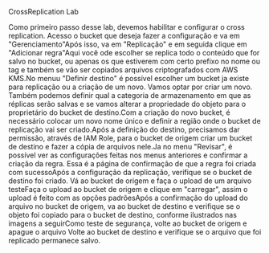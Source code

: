 CrossReplication Lab

Como primeiro passo desse lab, devemos habilitar e configurar o cross replication.
Acesso o bucket que deseja fazer a configuração e va em "Gerenciamento"Após isso, va em "Replicação" e em seguida clique em "Adicionar regra"Aqui você ode escolher se replica todo o conteúdo que for salvo no bucket, ou apenas os que estiverem com certo prefixo no nome ou tag e também se vão ser copiados arquivos criptografados com AWS KMS.No menuu "Definir destino" é possível escolher um bucket ja existe para replicação ou a criação de um novo. Vamos optar por criar um novo.
Também podemos definir qual a categoria de armazenamento em que as réplicas serão salvas e se vamos alterar a propriedade do objeto para o proprietário do bucket de destino.Com a criação do novo bucket, é necessário colocar um novo nome único e definir a região onde o bucket de replicação vai ser criado.Após a definição do destino, precisamos dar permissão, através de IAM Role, para o bucket de origem criar um bucket de destino e fazer a cópia de arquivos nele.Ja no menu "Revisar", é possível ver as configurações feitas nos menus anteriores e confirmar a criação da regra. Essa é a página de confirmação de que a regra foi criada com sucessoApós a configuração da replicação, verifique se o bucket de destino foi criado.
 Vá ao bucket de origem e faça o upload de um arquivo testeFaça o upload ao bucket de origem e clique em "carregar", assim o upload é feito com as opções padrõesApós a confirmação do upload do arquivo no bucket de origem, va ao bucket de destino e verifique se o objeto foi copiado para o bucket de destino, conforme ilustrados nas imagens a seguirComo teste de segurança, volte ao bucket de origem e apague o arquivo
Volte ao bucket de destino e verifique se o arquivo que foi replicado permanece salvo.

